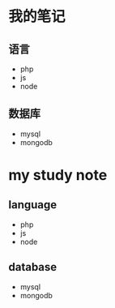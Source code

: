 # 我的笔记
## 语言
- php
- js
- node

## 数据库
- mysql
- mongodb


# my study note
## language
- php
- js
- node

## database
- mysql
- mongodb

 